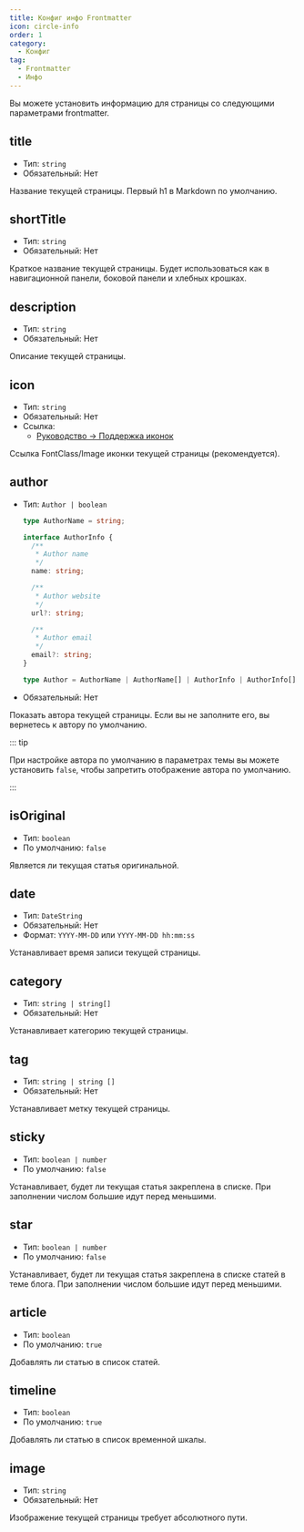 ```yaml
---
title: Конфиг инфо Frontmatter
icon: circle-info
order: 1
category:
  - Конфиг
tag:
  - Frontmatter
  - Инфо
---
```


Вы можете установить информацию для страницы со следующими параметрами frontmatter.

## title

- Тип: `string`
- Обязательный: Нет

Название текущей страницы. Первый h1 в Markdown по умолчанию.

## shortTitle

- Тип: `string`
- Обязательный: Нет

Краткое название текущей страницы. Будет использоваться как в навигационной панели, боковой панели и хлебных крошках.

## description

- Тип: `string`
- Обязательный: Нет

Описание текущей страницы.

## icon

- Тип: `string`
- Обязательный: Нет
- Ссылка:
  - [Руководство → Поддержка иконок](../../guide/interface/icon.md)

Ссылка FontClass/Image иконки текущей страницы (рекомендуется).

## author

- Тип: `Author | boolean`

  ```ts
  type AuthorName = string;

  interface AuthorInfo {
    /**
     * Author name
     */
    name: string;

    /**
     * Author website
     */
    url?: string;

    /**
     * Author email
     */
    email?: string;
  }

  type Author = AuthorName | AuthorName[] | AuthorInfo | AuthorInfo[];
  ```

- Обязательный: Нет

Показать автора текущей страницы. Если вы не заполните его, вы вернетесь к автору по умолчанию.

::: tip

При настройке автора по умолчанию в параметрах темы вы можете установить `false`, чтобы запретить отображение автора по умолчанию.

:::

## isOriginal

- Тип: `boolean`
- По умолчанию: `false`

Является ли текущая статья оригинальной.

## date

- Тип: `DateString`
- Обязательный: Нет
- Формат: `YYYY-MM-DD` или `YYYY-MM-DD hh:mm:ss`

Устанавливает время записи текущей страницы.

## category

- Тип: `string | string[]`
- Обязательный: Нет

Устанавливает категорию текущей страницы.

## tag

- Тип: `string | string []`
- Обязательный: Нет

Устанавливает метку текущей страницы.

## sticky

- Тип: `boolean | number`
- По умолчанию: `false`

Устанавливает, будет ли текущая статья закреплена в списке. При заполнении числом большие идут перед меньшими.

## star

- Тип: `boolean | number`
- По умолчанию: `false`

Устанавливает, будет ли текущая статья закреплена в списке статей в теме блога. При заполнении числом большие идут перед меньшими.

## article

- Тип: `boolean`
- По умолчанию: `true`

Добавлять ли статью в список статей.

## timeline

- Тип: `boolean`
- По умолчанию: `true`

Добавлять ли статью в список временной шкалы.

## image

- Тип: `string`
- Обязательный: Нет

Изображение текущей страницы требует абсолютного пути.
